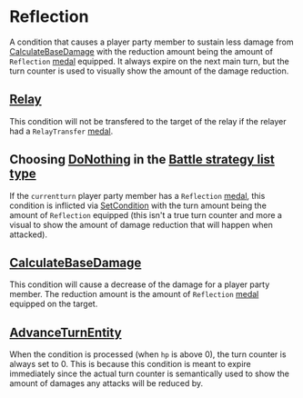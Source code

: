 # Reflection
A condition that causes a player party member to sustain less damage from [CalculateBaseDamage](../../Damage%20pipeline/CalculateBaseDamage.md) with the reduction amount being the amount of `Reflection` [medal](../../../Enums%20and%20IDs/Medal.md) equipped. It always expire on the next main turn, but the turn counter is used to visually show the amount of the damage reduction.

## [Relay](../../Battle%20flow/Action%20coroutines/Relay.md)
This condition will not be transfered to the target of the relay if the relayer had a `RelayTransfer` [medal](../../../Enums%20and%20IDs/Medal.md).

## Choosing [DoNothing](../../Player%20UI/ItemList%20confirmation%20handling/Battle%20strategy%20list%20type.md#2-do-nothing) in the [Battle strategy list type](../../../ItemList/List%20Types%20Group%20Details/Battle%20Strategy%20List%20Type.md)
If the `currentturn` player party member has a `Reflection` [medal](../../../Enums%20and%20IDs/Medal.md), this condition is inflicted via [SetCondition](../Conditions%20methods/SetCondition.md) with the turn amount being the amount of `Reflection` equipped (this isn't a true turn counter and more a visual to show the amount of damage reduction that will happen when attacked).

## [CalculateBaseDamage](../../Damage%20pipeline/CalculateBaseDamage.md)
This condition will cause a decrease of the damage for a player party member. The reduction amount is the amount of `Reflection` [medal](../../../Enums%20and%20IDs/Medal.md) equipped on the target.

## [AdvanceTurnEntity](../../Battle%20flow/AdvanceTurnEntity.md)
When the condition is processed (when `hp` is above 0), the turn counter is always set to 0. This is because this condition is meant to expire immediately since the actual turn counter is semantically used to show the amount of damages any attacks will be reduced by.
